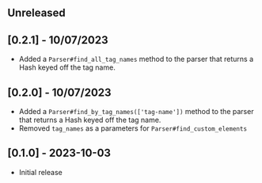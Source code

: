 ## Unreleased

## [0.2.1] - 10/07/2023

- Added a `Parser#find_all_tag_names` method to the parser that returns a Hash keyed off the tag name.

## [0.2.0] - 10/07/2023

- Added a `Parser#find_by_tag_names(['tag-name'])` method to the parser that returns a Hash keyed off the tag name.
- Removed `tag_names` as a parameters for `Parser#find_custom_elements`

## [0.1.0] - 2023-10-03

- Initial release
